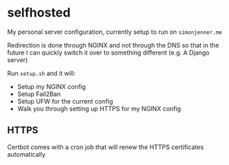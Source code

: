 # selfhosted

My personal server configuration, currently setup to run on `simonjenner.me`

Redirection is done through NGINX and not through the DNS so that in the future I can
quickly switch it over to something different (e.g. A Django server)

Run `setup.sh` and it will:
- Setup my NGINX config
- Setup Fail2Ban
- Setup UFW for the current config
- Walk you through setting up HTTPS for my NGINX config

## HTTPS

Certbot comes with a cron job that will renew the HTTPS certificates automatically
